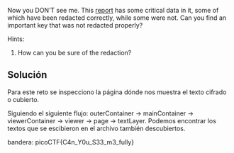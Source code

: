 Now you DON’T see me. This [report](https://artifacts.picoctf.net/c/264/Financial_Report_for_ABC_Labs.pdf) has some critical data in it, some of which have been redacted correctly, while some were not. Can you find an important key that was not redacted properly?

Hints:
1. How can you be sure of the redaction?

## Solución

Para este reto se inspecciono la página dónde nos muestra el texto cifrado o cubierto.

Siguiendo el siguiente flujo: outerContainer -> mainContainer -> viewerContainer -> viewer -> page -> textLayer. Podemos encontrar los textos que se escibieron en el archivo también descubiertos.

bandera:
picoCTF{C4n_Y0u_S33_m3_fully}